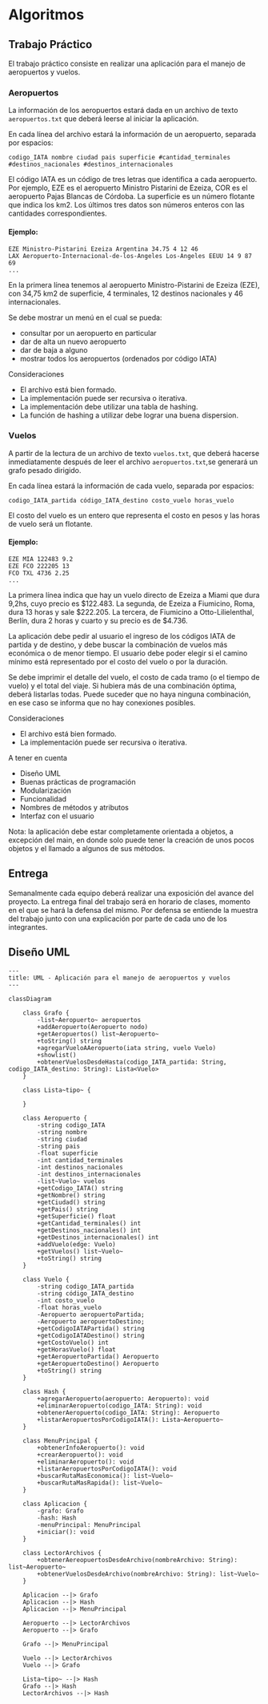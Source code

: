 # Algoritmos

## Trabajo Práctico

El trabajo práctico consiste en realizar una aplicación para el manejo de aeropuertos y
vuelos.

### Aeropuertos

La información de los aeropuertos estará dada en un archivo de texto `aeropuertos.txt` que
deberá leerse al iniciar la aplicación.

En cada línea del archivo estará la información de un aeropuerto, separada por espacios:

```
codigo_IATA nombre ciudad pais superficie #cantidad_terminales #destinos_nacionales #destinos_internacionales
```

El código IATA es un código de tres letras que identifica a cada aeropuerto. Por ejemplo, EZE es el aeropuerto Ministro
Pistarini de Ezeiza, COR es el aeropuerto Pajas Blancas de Córdoba. La superficie es un número flotante que indica los
km2. Los últimos tres datos son números enteros con las cantidades correspondientes.

#### Ejemplo:

```
EZE Ministro-Pistarini Ezeiza Argentina 34.75 4 12 46
LAX Aeropuerto-Internacional-de-los-Angeles Los-Angeles EEUU 14 9 87 69
...
```

En la primera línea tenemos al aeropuerto Ministro-Pistarini de Ezeiza (EZE), con 34,75 km2 de superficie, 4 terminales,
12 destinos nacionales y 46 internacionales.

Se debe mostrar un menú en el cual se pueda:

- consultar por un aeropuerto en particular
- dar de alta un nuevo aeropuerto
- dar de baja a alguno
- mostrar todos los aeropuertos (ordenados por código IATA)

Consideraciones

- El archivo está bien formado.
- La implementación puede ser recursiva o iterativa.
- La implementación debe utilizar una tabla de hashing.
- La función de hashing a utilizar debe lograr una buena dispersion.

### Vuelos

A partir de la lectura de un archivo de texto `vuelos.txt`, que deberá hacerse inmediatamente después de leer el
archivo `aeropuertos.txt`,se generará un grafo pesado dirigido.

En cada línea estará la información de cada vuelo, separada por espacios:

```
codigo_IATA_partida código_IATA_destino costo_vuelo horas_vuelo
```

El costo del vuelo es un entero que representa el costo en pesos y las horas de vuelo será un flotante.

#### Ejemplo:

```
EZE MIA 122483 9.2
EZE FCO 222205 13
FCO TXL 4736 2.25
...
```

La primera línea indica que hay un vuelo directo de Ezeiza a Miami que dura 9,2hs, cuyo precio es $122.483. La segunda,
de Ezeiza a Fiumicino, Roma, dura 13 horas y sale $222.205. La tercera, de Fiumicino a Otto-Lilielenthal, Berlín, dura 2
horas y cuarto y su precio es de $4.736.

La aplicación debe pedir al usuario el ingreso de los códigos IATA de partida y de destino, y debe buscar la combinación
de vuelos más económica o de menor tiempo. El usuario debe poder elegir si el camino mínimo está representado por el
costo del vuelo o por la duración.

Se debe imprimir el detalle del vuelo, el costo de cada tramo (o el tiempo de vuelo) y el total del viaje. Si hubiera
más de una combinación óptima, deberá listarlas todas. Puede suceder que no haya ninguna combinación, en ese caso se
informa que no hay conexiones posibles.

Consideraciones

- El archivo está bien formado.
- La implementación puede ser recursiva o iterativa.

A tener en cuenta

- Diseño UML
- Buenas prácticas de programación
- Modularización
- Funcionalidad
- Nombres de métodos y atributos
- Interfaz con el usuario

Nota: la aplicación debe estar completamente orientada a objetos, a excepción del main, en
donde solo puede tener la creación de unos pocos objetos y el llamado a algunos de sus
métodos.

## Entrega

Semanalmente cada equipo deberá realizar una exposición del avance del proyecto.
La entrega final del trabajo será en horario de clases, momento en el que se hará la defensa del mismo. Por defensa se
entiende la muestra del trabajo junto con una explicación por parte de cada uno de los integrantes.

## Diseño UML

```mermaid
---
title: UML - Aplicación para el manejo de aeropuertos y vuelos
---

classDiagram

    class Grafo {
        -list~Aeropuerto~ aeropuertos
        +addAeropuerto(Aeropuerto nodo)
        +getAeropuertos() list~Aeropuerto~
        +toString() string 
        +agregarVueloAAeropuerto(iata string, vuelo Vuelo)
        +showlist()
        +obtenerVuelosDesdeHasta(codigo_IATA_partida: String, codigo_IATA_destino: String): Lista<Vuelo>
    }
    
    class Lista~tipo~ {

    }

    class Aeropuerto {
        -string codigo_IATA 
        -string nombre 
        -string ciudad 
        -string pais 
        -float superficie 
        -int cantidad_terminales 
        -int destinos_nacionales 
        -int destinos_internacionales
        -list~Vuelo~ vuelos
        +getCodigo_IATA() string
        +getNombre() string
        +getCiudad() string
        +getPais() string
        +getSuperficie() float
        +getCantidad_terminales() int
        +getDestinos_nacionales() int
        +getDestinos_internacionales() int
        +addVuelo(edge: Vuelo)
        +getVuelos() list~Vuelo~
        +toString() string
    }

    class Vuelo {
        -string codigo_IATA_partida 
        -string código_IATA_destino 
        -int costo_vuelo 
        -float horas_vuelo
        -Aeropuerto aeropuertoPartida;
        -Aeropuerto aeropuertoDestino;
        +getCodigoIATAPartida() string 
        +getCodigoIATADestino() string 
        +getCostoVuelo() int 
        +getHorasVuelo() float
        +getAeropuertoPartida() Aeropuerto
        +getAeropuertoDestino() Aeropuerto
        +toString() string
    }
    
    class Hash {
        +agregarAeropuerto(aeropuerto: Aeropuerto): void
        +eliminarAeropuerto(codigo_IATA: String): void
        +obtenerAeropuerto(codigo_IATA: String): Aeropuerto
        +listarAeropuertosPorCodigoIATA(): Lista~Aeropuerto~
    }

    class MenuPrincipal {
        +obtenerInfoAeropuerto(): void
        +crearAeropuerto(): void
        +eliminarAeropuerto(): void
        +listarAeropuertosPorCodigoIATA(): void
        +buscarRutaMasEconomica(): list~Vuelo~
        +buscarRutaMasRapida(): list~Vuelo~
    }
    
    class Aplicacion {
        -grafo: Grafo
        -hash: Hash
        -menuPrincipal: MenuPrincipal
        +iniciar(): void
    }
    
    class LectorArchivos {
        +obtenerAereopuertosDesdeArchivo(nombreArchivo: String): list~Aeropuerto~
        +obtenerVuelosDesdeArchivo(nombreArchivo: String): list~Vuelo~
    }

    Aplicacion --|> Grafo
    Aplicacion --|> Hash
    Aplicacion --|> MenuPrincipal
		
    Aeropuerto --|> LectorArchivos
    Aeropuerto --|> Grafo
    
    Grafo --|> MenuPrincipal
    
    Vuelo --|> LectorArchivos
    Vuelo --|> Grafo

    Lista~tipo~ --|> Hash
    Grafo --|> Hash
    LectorArchivos --|> Hash
```
